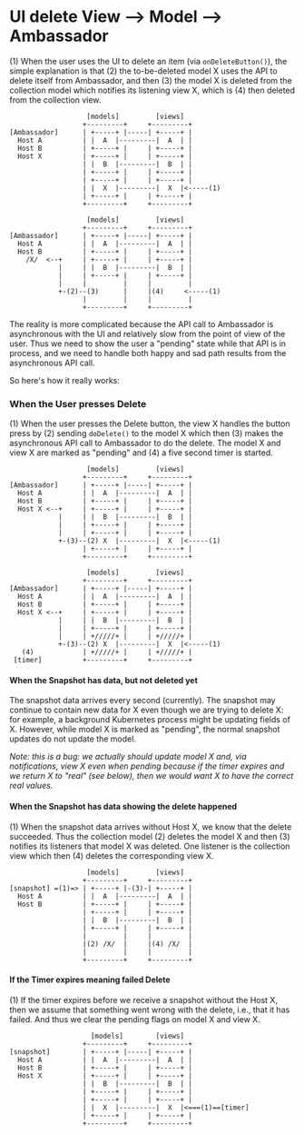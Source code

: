 # UI delete View --> Model --> Ambassador

(1) When the user uses the UI to delete an item (via `onDeleteButton()`), the simple explanation
is that (2) the to-be-deleted model X uses the API to delete itself from Ambassador,
and then (3) the model X is deleted from the collection model which notifies its listening view X,
which is (4) then deleted from the collection view.

                       [models]         [views]
                      +---------+     +---------+
    [Ambassador]      | +-----+ |-----| +-----+ |
      Host A          | |  A  |---------|  A  | |
      Host B          | +-----+ |     | +-----+ |
      Host X          | +-----+ |     | +-----+ |
                      | |  B  |---------|  B  | |
                      | +-----+ |     | +-----+ |
                      | +-----+ |     | +-----+ |
                      | |  X  |---------|  X  |<-----(1)
                      | +-----+ |     | +-----+ |
                      +---------+     +---------+

                       [models]         [views]
                      +---------+     +---------+
    [Ambassador]      | +-----+ |-----| +-----+ |
      Host A          | |  A  |---------|  A  | |
      Host B          | +-----+ |     | +-----+ |
        /X/  <--+     | +-----+ |     | +-----+ |
                |     | |  B  |---------|  B  | |
                |     | +-----+ |     | +-----+ |
                |     |         |     |         |
                +-(2)--(3)      |     |(4)     <-----(1)
                      |         |     |         |
                      +---------+     +---------+

The reality is more complicated because the API call to Ambassador is asynchronous with the UI and relatively
slow from the point of view of the user. Thus we need to show the user a "pending" state while that API is
in process, and we need to handle both happy and sad path results from the asynchronous API call.

So here's how it really works:


### When the User presses Delete

(1) When the user presses the Delete button, the view X handles the button press by
(2) sending `doDelete()` to the model X which then (3) makes the asynchronous API call to 
Ambassador to do the delete. The model X and view X are marked as "pending" and (4) a
five second timer is started.

                       [models]         [views]
                      +---------+     +---------+
    [Ambassador]      | +-----+ |-----| +-----+ |
      Host A          | |  A  |---------|  A  | |
      Host B          | +-----+ |     | +-----+ |
      Host X <--+     | +-----+ |     | +-----+ |
                |     | |  B  |---------|  B  | |
                |     | +-----+ |     | +-----+ |
                |     | +-----+ |     | +-----+ |
                +-(3)--(2) X  |---------|  X  |<-----(1)
                      | +-----+ |     | +-----+ |
                      +---------+     +---------+

                       [models]         [views]
                      +---------+     +---------+
    [Ambassador]      | +-----+ |-----| +-----+ |
      Host A          | |  A  |---------|  A  | |
      Host B          | +-----+ |     | +-----+ |
      Host X <--+     | +-----+ |     | +-----+ |
                |     | |  B  |---------|  B  | |
                |     | +-----+ |     | +-----+ |
                |     | +/////+ |     | +/////+ |
                +-(3)--(2) X  |---------|  X  |<-----(1)
       (4)            | +/////+ |     | +/////+ |
     [timer]          +---------+     +---------+


#### When the Snapshot has data, but not deleted yet

The snapshot data arrives every second (currently). The snapshot may continue to contain new
data for X even though we are trying to delete X: for example, a background Kubernetes process might
be updating fields of X. However, while model X is marked as "pending", 
the normal snapshot updates do not update the model. 

_Note: this is a bug: we actually should 
update model X and, via notifications, view X even when pending because if the timer expires and we
return X to "real" (see below), then we would want X to have the correct real values._


#### When the Snapshot has data showing the delete happened

(1) When the snapshot data arrives without Host X, we know that the delete succeeded. Thus
the collection model (2) deletes the model X and then (3) notifies its listeners that model X was deleted. 
One listener is the collection view which then (4) deletes the corresponding view X.

                       [models]         [views]
                      +---------+     +---------+
    [snapshot] =(1)=> | +-----+ |-(3)-| +-----+ |
      Host A          | |  A  |---------|  A  | |
      Host B          | +-----+ |     | +-----+ |
                      | +-----+ |     | +-----+ |
                      | |  B  |---------|  B  | |
                      | +-----+ |     | +-----+ |
                      |         |     |         |
                      |(2) /X/  |     |(4) /X/  |
                      |         |     |         |
                      +---------+     +---------+


#### If the Timer expires meaning failed Delete

(1) If the timer expires before we receive a snapshot without the Host X, then we assume that something went
wrong with the delete, i.e., that it has failed. And thus we clear the pending flags on model X and view X.

                        [models]        [views]
                      +---------+     +---------+
    [snapshot]        | +-----+ |-----| +-----+ |
      Host A          | |  A  |---------|  A  | |
      Host B          | +-----+ |     | +-----+ |
      Host X          | +-----+ |     | +-----+ |
                      | |  B  |---------|  B  | |
                      | +-----+ |     | +-----+ |
                      | +-----+ |     | +-----+ |
                      | |  X  |---------|  X  |<===(1)==[timer]
                      | +-----+ |     | +-----+ |
                      +---------+     +---------+
